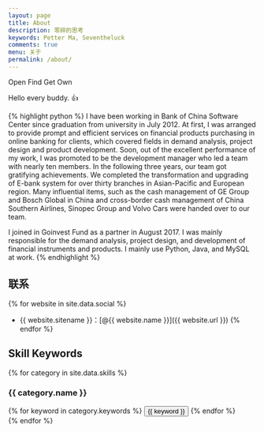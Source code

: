 ```yaml
---
layout: page
title: About
description: 零碎的思考
keywords: Petter Ma, Seventheluck
comments: true
menu: 关于
permalink: /about/
---
```


Open Find Get Own

Hello every buddy. :+1:

{% highlight python %}
I have been working in Bank of China Software Center since graduation from university in July 2012. 
At first, I was arranged to provide prompt and efficient services on financial products purchasing in online banking for clients, 
which covered fields in demand analysis, project design and product development. Soon, out of the excellent performance of my work, 
I was promoted to be the development manager who led a team with nearly ten members. 
In the following three years, our team got gratifying achievements. 
We completed the transformation and upgrading of E-bank system for over thirty branches in Asian-Pacific and European region. 
Many influential items, such as the cash management of GE Group and Bosch Global in China and cross-border cash management of China 
Southern Airlines, Sinopec Group and Volvo Cars were handed over to our team. 

I joined in Goinvest Fund as a partner in August 2017. 
I was mainly responsible for the demand analysis, project design, and development of financial instruments and products. 
I mainly use Python, Java, and MySQL at work.
{% endhighlight %}

## 联系

{% for website in site.data.social %}
* {{ website.sitename }}：[@{{ website.name }}]({{ website.url }})
{% endfor %}

## Skill Keywords

{% for category in site.data.skills %}
### {{ category.name }}
<div class="btn-inline">
{% for keyword in category.keywords %}
<button class="btn btn-outline" type="button">{{ keyword }}</button>
{% endfor %}
</div>
{% endfor %}
